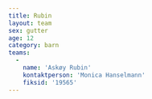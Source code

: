 ```yaml
---
title: Rubin
layout: team
sex: gutter
age: 12
category: barn
teams:
  -
    name: 'Askøy Rubin'
    kontaktperson: 'Monica Hanselmann'
    fiksid: '19565'
---
```

